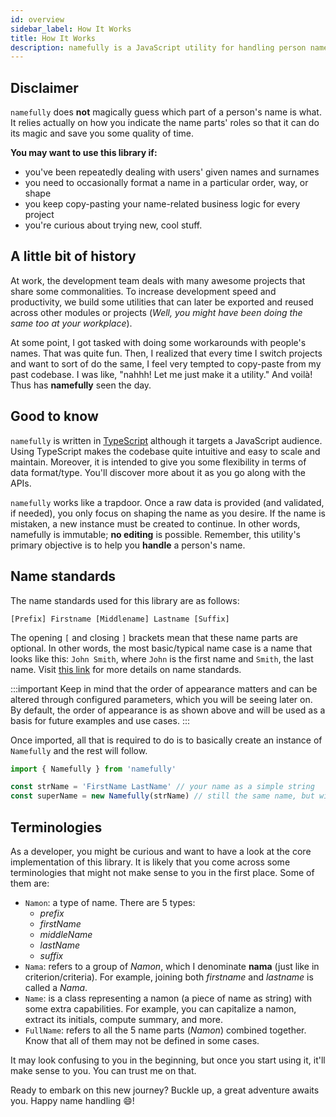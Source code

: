 ```yaml
---
id: overview
sidebar_label: How It Works
title: How It Works
description: namefully is a JavaScript utility for handling person names, including name titles and initials, in distinct formats.
---
```


## Disclaimer

`namefully` does **not** magically guess which part of a person's name is what.
It relies actually on how you indicate the name parts' roles so that it can do its
magic and save you some quality of time.

**You may want to use this library if:**

- you've been repeatedly dealing with users' given names and surnames
- you need to occasionally format a name in a particular order, way, or shape
- you keep copy-pasting your name-related business logic for every project
- you're curious about trying new, cool stuff.

## A little bit of history

At work, the development team deals with many awesome projects that share some
commonalities. To increase development speed and productivity, we build some utilities
that can later be exported and reused across other modules or projects
(*Well, you might have been doing the same too at your workplace*).

At some point, I got tasked with doing some workarounds with people's names. That was
quite fun. Then, I realized that every time I switch projects and want to sort of
do the same, I feel very tempted to copy-paste from my past codebase. I was like,
"nahhh! Let me just make it a utility." And voilà! Thus has **namefully** seen the
day.

## Good to know

`namefully` is written in [TypeScript](https://www.typescriptlang.org/) although
it targets a JavaScript audience. Using TypeScript makes the codebase quite intuitive
and easy to scale and maintain. Moreover, it is intended to give you some flexibility
in terms of data format/type. You'll discover more about it as you go along with
the APIs.

`namefully` works like a trapdoor. Once a raw data is provided (and validated, if
needed), you only focus on shaping the name as you desire. If the name is mistaken,
a new instance must be created to continue. In other words, namefully is immutable; **no editing** is possible. Remember, this utility's primary objective is to help you **handle** a
person's name.

## Name standards

The name standards used for this library are as follows:

```text
[Prefix] Firstname [Middlename] Lastname [Suffix]
```

The opening `[` and closing `]` brackets mean that these name parts are optional.
In other words, the most basic/typical name case is a name that looks like
this: `John Smith`, where `John` is the first name and `Smith`, the last name.
Visit [this link](https://departments.weber.edu/qsupport&training/Data_Standards/Name.htm)
for more details on name standards.

:::important
Keep in mind that the order of appearance matters and can be
altered through configured parameters, which you will be seeing later on. By
default, the order of appearance is as shown above and will be used as a basis
for future examples and use cases.
:::

Once imported, all that is required to do is to basically create an instance of
 `Namefully` and the rest will follow.

```ts
import { Namefully } from 'namefully'

const strName = 'FirstName LastName' // your name as a simple string
const superName = new Namefully(strName) // still the same name, but with superpowers
```

## Terminologies

As a developer, you might be curious and want to have a look at the core
implementation of this library. It is likely that you come across some terminologies
that might not make sense to you in the first place. Some of them are:

- `Namon`: a type of name. There are 5 types:
  - *prefix*
  - *firstName*
  - *middleName*
  - *lastName*
  - *suffix*
- `Nama`: refers to a group of *Namon*, which I denominate **nama** (just like in
criterion/criteria). For example, joining both *firstname* and  *lastname* is called a *Nama*.
- `Name`: is a class representing a namon (a piece of name as string) with some
extra capabilities. For example, you can capitalize a namon, extract its initials,
compute summary, and more.
- `FullName`: refers to all the 5 name parts (*Namon*) combined together. Know that
all of them may not be defined in some cases.

It may look confusing to you in the beginning, but once you start using it,
it'll make sense to you. You can trust me on that.

Ready to embark on this new journey? Buckle up, a great adventure awaits you.
Happy name handling :smile:!
